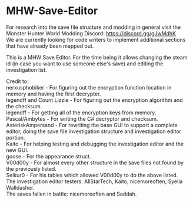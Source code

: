 # MHW-Save-Editor
For research into the save file structure and modding in general visit the Monster Hunter World Modding Discord: https://discord.gg/gJwMdhK  
We are currently looking for code writers to implement additional sections that have already been mapped out.  
  
This is a MHW Save Editor. For the time being it allows changing the steam id (in case you want to use someone else's save) and editing the investigation list.  
  
Credit to:  
nerxusphobiker - For figuring out the encryption function location in memory and having the first decrypter.  
legendff and Count Lizzie - For figuring out the encryption algorithm and the checksum.  
legendff - For getting all of the encryption keys from memory.  
Pascal/Ambytes - For writing the C# decryptor and checksum.  
AsteriskAmpersand - For rewriting the base GUI to support a complete editor, doing the save file investigation structure and investigation editor portion.  
Kaito - For helping testing and debugging the investigation editor and the new GUI.  
goose - For the appearance struct.  
V00d00y - For almost every other structure in the save files not found by the previously listed.  
Seikur0 - For his tables which allowed V00d00y to do the above listed.  
The investigation editor testers: AllStarTech, Kaito, nicemoreoften, Syelia Walldasher.  
The saves fallen in battle: nicemoreoften and Saddah.
